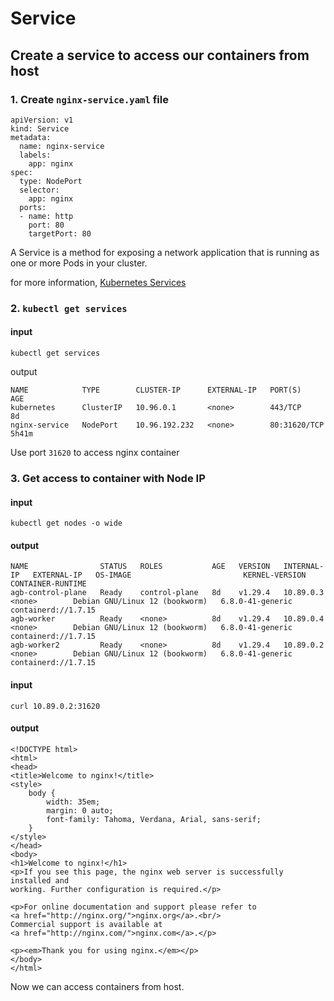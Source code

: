 # Service

## Create a service to access our containers from host

### 1. Create `nginx-service.yaml` file

```
apiVersion: v1
kind: Service
metadata:
  name: nginx-service
  labels:
    app: nginx
spec:
  type: NodePort
  selector:
    app: nginx
  ports:
  - name: http
    port: 80
    targetPort: 80
```

A Service is a method for exposing a network application that is running as one or more Pods in your cluster.

for more information, [Kubernetes Services](https://kubernetes.io/docs/concepts/services-networking/service/)

### 2. `kubectl get services`

#### input

```
kubectl get services
```

output

```
NAME            TYPE        CLUSTER-IP      EXTERNAL-IP   PORT(S)        AGE
kubernetes      ClusterIP   10.96.0.1       <none>        443/TCP        8d
nginx-service   NodePort    10.96.192.232   <none>        80:31620/TCP   5h41m
```

Use port `31620` to access nginx container 

### 3. Get access to container with Node IP

#### input

```
kubectl get nodes -o wide
```

#### output

```
NAME                STATUS   ROLES           AGE   VERSION   INTERNAL-IP   EXTERNAL-IP   OS-IMAGE                         KERNEL-VERSION     CONTAINER-RUNTIME
agb-control-plane   Ready    control-plane   8d    v1.29.4   10.89.0.3     <none>        Debian GNU/Linux 12 (bookworm)   6.8.0-41-generic   containerd://1.7.15
agb-worker          Ready    <none>          8d    v1.29.4   10.89.0.4     <none>        Debian GNU/Linux 12 (bookworm)   6.8.0-41-generic   containerd://1.7.15
agb-worker2         Ready    <none>          8d    v1.29.4   10.89.0.2     <none>        Debian GNU/Linux 12 (bookworm)   6.8.0-41-generic   containerd://1.7.15
```

#### input

```
curl 10.89.0.2:31620
```

#### output

```
<!DOCTYPE html>
<html>
<head>
<title>Welcome to nginx!</title>
<style>
    body {
        width: 35em;
        margin: 0 auto;
        font-family: Tahoma, Verdana, Arial, sans-serif;
    }
</style>
</head>
<body>
<h1>Welcome to nginx!</h1>
<p>If you see this page, the nginx web server is successfully installed and
working. Further configuration is required.</p>

<p>For online documentation and support please refer to
<a href="http://nginx.org/">nginx.org</a>.<br/>
Commercial support is available at
<a href="http://nginx.com/">nginx.com</a>.</p>

<p><em>Thank you for using nginx.</em></p>
</body>
</html>
```

Now we can access containers from host.